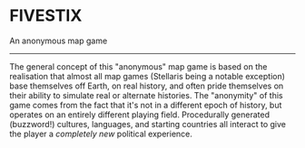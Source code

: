 # FIVESTIX
An anonymous map game

---

The general concept of this "anonymous" map game is based on the realisation that almost all map games (Stellaris being a notable exception) base themselves off Earth, on real history, and often pride themselves on their ability to simulate real or alternate histories. The "anonymity" of this game comes from the fact that it's not in a different epoch of history, but operates on an entirely different playing field. Procedurally generated (buzzword!) cultures, languages, and starting countries all interact to give the player a *completely new* political experience.

